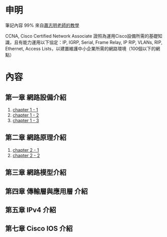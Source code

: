 # 申明
筆記內容 99% 來自[蕭志明老師的教學](https://www.youtube.com/watch?v=WtU_IlnYLIY)

CCNA, Cisco Certified Network Associate 證照為運用Cisco設備所需的基礎知識，且有能力運用以下協定：IP, IGRP, Serial, Frame Relay, IP RIP, VLANs, RIP, Ethernet, Access Lists，以建置維護中小企業所需的網路環境（100個以下的網點）
# 內容
## 第一章 網路設備介紹
1. [chapter 1 - 1](./chapter1網路設備/1-1.md)
1. [chapter 1 - 2](./chapter1網路設備/1-2.md)
1. [chapter 1 - 3](./chapter1網路設備/1-3.md)
## 第二章 網路原理介紹
1. [chapter 2 - 1](./chapter1網路設備/2-1.md)
1. [chapter 2 - 2](./chapter1網路設備/2-2.md)
## 第三章 網路模型介紹
## 第四章 傳輸層與應用層 介紹
## 第五章 IPv4 介紹
## 第七章 Cisco IOS 介紹
